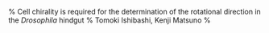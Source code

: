 % Cell chirality is required for the determination of the rotational direction in the *Drosophila* hindgut
% Tomoki Ishibashi, Kenji Matsuno
% 

